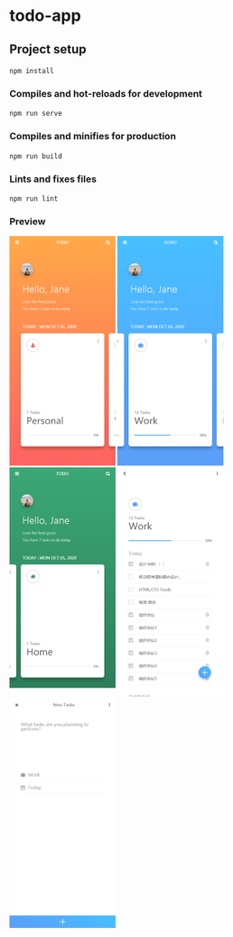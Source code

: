 
# todo-app

## Project setup
```
npm install
```

### Compiles and hot-reloads for development
```
npm run serve
```

### Compiles and minifies for production
```
npm run build
```

### Lints and fixes files
```
npm run lint
```

### Preview

<img src="https://github.com/JeeXu/todo-app/raw/master/public/preview/01-01.png" style="zoom:50%;" />

<img src="https://github.com/JeeXu/todo-app/raw/master/public/preview/01-02.png" style="zoom:50%;" />

<img src="https://github.com/JeeXu/todo-app/raw/master/public/preview/01-03.png" style="zoom:50%;" />

<img src="https://github.com/JeeXu/todo-app/raw/master/public/preview/02.png" style="zoom:50%;" />

<img src="https://github.com/JeeXu/todo-app/raw/master/public/preview/03.png" style="zoom:50%;" />


